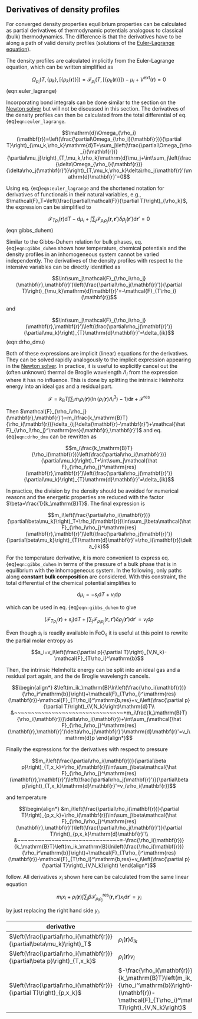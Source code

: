## Derivatives of density profiles
For converged density properties equilibrium properties can be calculated as partial derivatives of thermodynamic potentials analogous to classical (bulk) thermodynamics. The difference is that the derivatives have to be along a path of valid density profiles (solutions of the [Euler-Lagrange equation](euler_lagrange_equation.md)).

The density profiles are calculated implicitly from the Euler-Lagrange equation, which can be written simplified as

$$\Omega_{\rho_i}(T,\lbrace\mu_k\rbrace,[\lbrace\rho_k(\mathbf{r})\rbrace])=\mathcal{F}_{\rho_i}(T,[\lbrace\rho_k(\mathbf{r})\rbrace])-\mu_i+V^\mathrm{ext}(\mathbf{r})=0$$ (eqn:euler_lagrange)

Incorporating bond integrals can be done similar to the section on the [Newton solver](solver.md) but will not be discussed in this section. The derivatives of the density profiles can then be calculated from the total differential of eq. {eq}`eqn:euler_lagrange`.

$$\mathrm{d}\Omega_{\rho_i}(\mathbf{r})=\left(\frac{\partial\Omega_{\rho_i}(\mathbf{r})}{\partial T}\right)_{\mu_k,\rho_k}\mathrm{d}T+\sum_j\left(\frac{\partial\Omega_{\rho_i}(\mathbf{r})}{\partial\mu_j}\right)_{T,\mu_k,\rho_k}\mathrm{d}\mu_j+\int\sum_j\left(\frac{\delta\Omega_{\rho_i}(\mathbf{r})}{\delta\rho_j(\mathbf{r}')}\right)_{T,\mu_k,\rho_k}\delta\rho_j(\mathbf{r}')\mathrm{d}\mathbf{r}'=0$$

Using eq. {eq}`eqn:euler_lagrange` and the shortened notation for derivatives of functionals in their natural variables, e.g., $\mathcal{F}_T=\left(\frac{\partial\mathcal{F}}{\partial T}\right)_{\rho_k}$, the expression can be simplified to

$$\mathcal{F}_{T\rho_i}(\mathbf{r})\mathrm{d}T-\mathrm{d}\mu_i+\int\sum_j\mathcal{F}_{\rho_i\rho_j}(\mathbf{r},\mathbf{r}')\delta\rho_j(\mathbf{r}')\mathrm{d}\mathbf{r}'=0$$ (eqn:gibbs_duhem)

Similar to the Gibbs-Duhem relation for bulk phases, eq. {eq}`eqn:gibbs_duhem` shows how temperature, chemical potentials and the density profiles in an inhomogeneous system cannot be varied independently. The derivatives of the density profiles with respect to the intensive variables can be directly identified as

$$\int\sum_j\mathcal{F}_{\rho_i\rho_j}(\mathbf{r},\mathbf{r}')\left(\frac{\partial\rho_j(\mathbf{r}')}{\partial T}\right)_{\mu_k}\mathrm{d}\mathbf{r}'=-\mathcal{F}_{T\rho_i}(\mathbf{r})$$

and

$$\int\sum_j\mathcal{F}_{\rho_i\rho_j}(\mathbf{r},\mathbf{r}')\left(\frac{\partial\rho_j(\mathbf{r}')}{\partial\mu_k}\right)_{T}\mathrm{d}\mathbf{r}'=\delta_{ik}$$ (eqn:drho_dmu)

Both of these expressions are implicit (linear) equations for the derivatives. They can be solved rapidly analogously to the implicit expression appearing in the [Newton solver](solver.md). In practice, it is useful to explicitly cancel out the (often unknown) thermal de Broglie wavelength $\Lambda_i$ from the expression where it has no influence. This is done by splitting the intrinsic Helmholtz energy into an ideal gas and a residual part.

$$\mathcal{F}=k_\mathrm{B}T\int\sum_im_i\rho_i(\mathbf{r})\left(\ln\left(\rho_i(\mathbf{r})\Lambda_i^3\right)-1\right)\mathrm{d}\mathbf{r}+\mathcal{\hat F}^\mathrm{res}$$

Then $\mathcal{F}_{\rho_i\rho_j}(\mathbf{r},\mathbf{r}')=m_i\frac{k_\mathrm{B}T}{\rho_i(\mathbf{r})}\delta_{ij}\delta(\mathbf{r}-\mathbf{r}')+\mathcal{\hat F}_{\rho_i\rho_j}^\mathrm{res}(\mathbf{r},\mathbf{r}')$ and eq. {eq}`eqn:drho_dmu` can be rewritten as

$$m_i\frac{k_\mathrm{B}T}{\rho_i(\mathbf{r})}\left(\frac{\partial\rho_i(\mathbf{r})}{\partial\mu_k}\right)_T+\int\sum_j\mathcal{\hat F}_{\rho_i\rho_j}^\mathrm{res}(\mathbf{r},\mathbf{r}')\left(\frac{\partial\rho_j(\mathbf{r}')}{\partial\mu_k}\right)_{T}\mathrm{d}\mathbf{r}'=\delta_{ik}$$

In practice, the division by the density should be avoided for numerical reasons and the energetic properties are reduced with the factor $\beta=\frac{1}{k_\mathrm{B}T}$. The final expression is

$$m_i\left(\frac{\partial\rho_i(\mathbf{r})}{\partial\beta\mu_k}\right)_T+\rho_i(\mathbf{r})\int\sum_j\beta\mathcal{\hat F}_{\rho_i\rho_j}^\mathrm{res}(\mathbf{r},\mathbf{r}')\left(\frac{\partial\rho_j(\mathbf{r}')}{\partial\beta\mu_k}\right)_{T}\mathrm{d}\mathbf{r}'=\rho_i(\mathbf{r})\delta_{ik}$$

For the temperature derivative, it is more convenient to express eq. {eq}`eqn:gibbs_duhem` in terms of the pressure of a bulk phase that is in equilibrium with the inhomogeneous system. In the following, only paths along **constant bulk composition** are considered. With this constraint, the total differential of the chemical potential simplifies to

$$\mathrm{d}\mu_i=-s_i\mathrm{d}T+v_i\mathrm{d}p$$

which can be used in eq. {eq}`eqn:gibbs_duhem` to give

$$\left(\mathcal{F}_{T\rho_i}(\mathbf{r})+s_i\right)\mathrm{d}T+\int\sum_j\mathcal{F}_{\rho_i\rho_j}(\mathbf{r},\mathbf{r}')\delta\rho_j(\mathbf{r}')\mathrm{d}\mathbf{r}'=v_i\mathrm{d}p$$

Even though $s_i$ is readily available in $\text{FeO}_\text{s}$ it is useful at this point to rewrite the partial molar entropy as

$$s_i=v_i\left(\frac{\partial p}{\partial T}\right)_{V,N_k}-\mathcal{F}_{T\rho_i}^\mathrm{b}$$

Then, the intrinsic Helmholtz energy can be split into an ideal gas and a residual part again, and the de Broglie wavelength cancels.

$$\begin{align*}
&\left(m_ik_\mathrm{B}\ln\left(\frac{\rho_i(\mathbf{r})}{\rho_i^\mathrm{b}}\right)+\mathcal{F}_{T\rho_i}^\mathrm{res}(\mathbf{r})-\mathcal{F}_{T\rho_i}^\mathrm{b,res}+v_i\left(\frac{\partial p}{\partial T}\right)_{V,N_k}\right)\mathrm{d}T\\
&~~~~~~~~~~~~~~~~~~~~~~~~~~~~~~~~+m_i\frac{k_\mathrm{B}T}{\rho_i(\mathbf{r})}\delta\rho_i(\mathbf{r})+\int\sum_j\mathcal{\hat F}_{\rho_i\rho_j}^\mathrm{res}(\mathbf{r},\mathbf{r}')\delta\rho_j(\mathbf{r}')\mathrm{d}\mathbf{r}'=v_i\mathrm{d}p
\end{align*}$$

Finally the expressions for the derivatives with respect to pressure

$$m_i\left(\frac{\partial\rho_i(\mathbf{r})}{\partial\beta p}\right)_{T,x_k}+\rho_i(\mathbf{r})\int\sum_j\beta\mathcal{\hat F}_{\rho_i\rho_j}^\mathrm{res}(\mathbf{r},\mathbf{r}')\left(\frac{\partial\rho_j(\mathbf{r}')}{\partial\beta p}\right)_{T,x_k}\mathrm{d}\mathbf{r}'=v_i\rho_i(\mathbf{r})$$

and temperature

$$\begin{align*}
&m_i\left(\frac{\partial\rho_i(\mathbf{r})}{\partial T}\right)_{p,x_k}+\rho_i(\mathbf{r})\int\sum_j\beta\mathcal{\hat F}_{\rho_i\rho_j}^\mathrm{res}(\mathbf{r},\mathbf{r}')\left(\frac{\partial\rho_j(\mathbf{r}')}{\partial T}\right)_{p,x_k}\mathrm{d}\mathbf{r}'\\
&~~~~~~~~~~~~~~~~~~~~~~~~~~~~~~=-\frac{\rho_i(\mathbf{r})}{k_\mathrm{B}T}\left(m_ik_\mathrm{B}\ln\left(\frac{\rho_i(\mathbf{r})}{\rho_i^\mathrm{b}}\right)+\mathcal{F}_{T\rho_i}^\mathrm{res}(\mathbf{r})-\mathcal{F}_{T\rho_i}^\mathrm{b,res}+v_i\left(\frac{\partial p}{\partial T}\right)_{V,N_k}\right)
\end{align*}$$

follow. All derivatives $x_i$ shown here can be calculated from the same linear equation

$$m_ix_i+\rho_i(\mathbf{r})\int\sum_j\beta\mathcal{\hat F}_{\rho_i\rho_j}^\mathrm{res}(\mathbf{r},\mathbf{r}')x_i\mathrm{d}\mathbf{r}'=y_i$$

by just replacing the right hand side $y_i$.

|derivative|right hand side|
|-|-|
|$\left(\frac{\partial\rho_i(\mathbf{r})}{\partial\beta\mu_k}\right)_T$|$\rho_i(\mathbf{r})\delta_{ik}$|
|$\left(\frac{\partial\rho_i(\mathbf{r})}{\partial\beta p}\right)_{T,x_k}$|$\rho_i(\mathbf{r})v_i$|
|$\left(\frac{\partial\rho_i(\mathbf{r})}{\partial T}\right)_{p,x_k}$|$-\frac{\rho_i(\mathbf{r})}{k_\mathrm{B}T}\left(m_ik_\mathrm{B}\ln\left(\frac{\rho_i(\mathbf{r})}{\rho_i^\mathrm{b}}\right)+\mathcal{F}_{T\rho_i}^\mathrm{res}(\mathbf{r})-\mathcal{F}_{T\rho_i}^\mathrm{b,res}+v_i\left(\frac{\partial p}{\partial T}\right)_{V,N_k}\right)$|